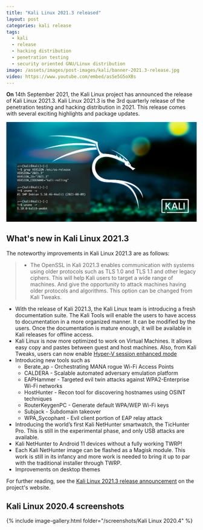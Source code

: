 ```yaml
---
title: "Kali Linux 2021.3 released"
layout: post
categories: kali release
tags:
  - kali
  - release
  - hacking distribution
  - penetration testing
  - security oriented GNU/Linux distribution
image: /assets/images/post-images/kali/banner-2021.3-release.jpg
video: https://www.youtube.com/embed/asSe5G5oXBs
---
```


**On** 14th September 2021, the Kali Linux project has announced the release of Kali Linux 2021.3. Kali Linux 2021.3 is the 3rd quarterly release of the penetration testing and hacking distribution in 2021. This release comes with several exciting highlights and package updates.

![Kali 2021.3 featured image](/assets/images/post-images/kali/banner-2021.3-release.jpg)

## What's new in Kali Linux 2021.3
The noteworthy improvements in Kali Linux 2021.3 are as follows:

> - The OpenSSL in Kali 2021.3 enables communication with systems using older protocols such as TLS 1.0 and TLS 1.1 and other legacy ciphers. This will help Kali users to target a wide range of machines. And give the opportunity to attack machines having older protocols and algorithms. This option can be changed from Kali Tweaks.
- With the release of Kali 2021.3, the Kali Linux team is introducing a fresh documentation suite. The Kali Tools will enable the users to have access to documentation in a more organized manner. It can be modified by the users. Once the documentation is mature enough, it will be available in Kali releases for offline access.
- Kali Linux is now more optimized to work on Virtual Machines. It allows easy copy and pastes between guest and host machines. Also, from Kali Tweaks, users can now enable [Hyper-V session enhanced mode](https://docs.microsoft.com/en-us/windows-server/virtualization/hyper-v/learn-more/use-local-resources-on-hyper-v-virtual-machine-with-vmconnect)
- Introducing new tools such as 
  - Berate_ap - Orchestrating MANA rogue Wi-Fi Access Points
  - CALDERA - Scalable automated adversary emulation platform
  - EAPHammer - Targeted evil twin attacks against WPA2-Enterprise Wi-Fi networks
  - HostHunter - Recon tool for discovering hostnames using OSINT techniques
  - RouterKeygenPC - Generate default WPA/WEP Wi-Fi keys
  - Subjack - Subdomain takeover
  - WPA_Sycophant - Evil client portion of EAP relay attack
- Introducing the world’s first Kali NetHunter smartwatch, the TicHunter Pro. This is still in the experimental phase, and only USB attacks are available.
- Kali NetHunter to Android 11 devices without a fully working TWRP!
- Each Kali NetHunter image can be flashed as a Magisk module. This work is still in its infancy and more work is needed to bring it up to par with the traditional installer through TWRP.
- Improvements on desktop themes

For further reading, see the [Kali Linux 2021.3 release announcement](https://www.kali.org/blog/kali-linux-2021-3-release/) on the project's website.

## Kali Linux 2020.4 screenshots
{% include image-gallery.html folder="/screenshots/Kali Linux 2020.4" %}

